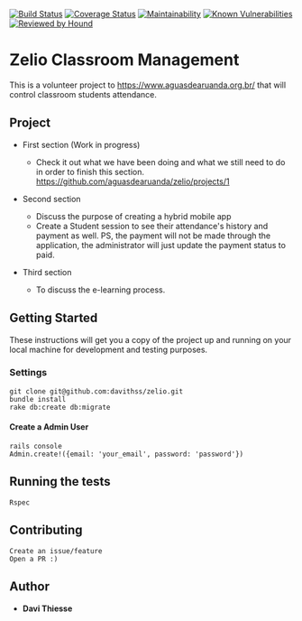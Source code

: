 [![Build Status](https://travis-ci.org/aguasdearuanda/zelio.svg?branch=master)](https://travis-ci.org/aguasdearuanda/zelio)
[![Coverage Status](https://coveralls.io/repos/github/aguasdearuanda/zelio/badge.svg)](https://coveralls.io/github/aguasdearuanda/zelio)
[![Maintainability](https://api.codeclimate.com/v1/badges/36c92d1de2b023758c8f/maintainability)](https://codeclimate.com/github/aguasdearuanda/zelio/maintainability)
[![Known Vulnerabilities](https://snyk.io/test/github/aguasdearuanda/zelio/badge.svg?targetFile=Gemfile.lock)](https://snyk.io/test/github/aguasdearuanda/zelio)
[![Reviewed by Hound](https://img.shields.io/badge/Reviewed_by-Hound-8E64B0.svg)](https://houndci.com)

# Zelio Classroom Management

This is a volunteer project to https://www.aguasdearuanda.org.br/ that will control classroom students attendance.

## Project

* First section (Work in progress)
  - Check it out what we have been doing and what we still need to do in order to finish this section. https://github.com/aguasdearuanda/zelio/projects/1

* Second section
  - Discuss the purpose of creating a hybrid mobile app
  - Create a Student session to see their attendance's history and payment as well.
  PS, the payment will not be made through the application, the administrator will just update the payment status to paid.

* Third section
  - To discuss the e-learning process.

## Getting Started

These instructions will get you a copy of the project up and running on your local machine for development and testing purposes.

### Settings

```
git clone git@github.com:davithss/zelio.git
bundle install
rake db:create db:migrate
```
#### Create a Admin User
```
rails console
Admin.create!({email: 'your_email', password: 'password'})
```

## Running the tests

```
Rspec
```

## Contributing
```
Create an issue/feature
Open a PR :)
```

## Author

* **Davi Thiesse**
